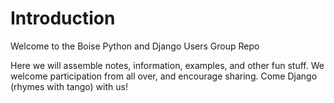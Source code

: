 # Introduction #

Welcome to the Boise Python and Django Users Group Repo

Here we will assemble notes, information, examples, and other fun stuff. We welcome participation from all over, and encourage sharing. Come Django (rhymes with tango) with us!

